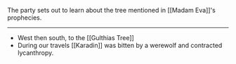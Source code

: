 The party sets out to learn about the tree mentioned in [[Madam Eva]]'s prophecies.

---
- West then south, to the [[Gulthias Tree]]
- During our travels [[Karadin]] was bitten by a werewolf and contracted lycanthropy.
